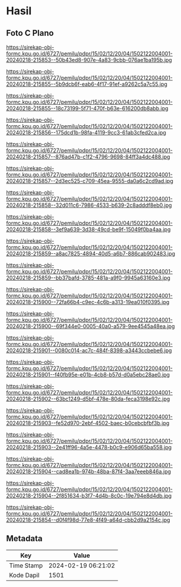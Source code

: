 # Hasil

## Foto C Plano

https://sirekap-obj-formc.kpu.go.id/6727/pemilu/pdpr/15/02/12/20/04/1502122004001-20240218-215853--50b43ed8-907e-4a83-9cbb-076ae1ba195b.jpg

https://sirekap-obj-formc.kpu.go.id/6727/pemilu/pdpr/15/02/12/20/04/1502122004001-20240218-215855--5b9dcb6f-eab6-4f17-91ef-a9262c5a7c55.jpg

https://sirekap-obj-formc.kpu.go.id/6727/pemilu/pdpr/15/02/12/20/04/1502122004001-20240218-215855--18c73199-5f71-470f-b63e-616200db8abb.jpg

https://sirekap-obj-formc.kpu.go.id/6727/pemilu/pdpr/15/02/12/20/04/1502122004001-20240218-215856--175dcd1b-98fa-4119-9cc3-61ab3cfed2ca.jpg

https://sirekap-obj-formc.kpu.go.id/6727/pemilu/pdpr/15/02/12/20/04/1502122004001-20240218-215857--876ad47b-c1f2-4796-9698-84ff3a4dc488.jpg

https://sirekap-obj-formc.kpu.go.id/6727/pemilu/pdpr/15/02/12/20/04/1502122004001-20240218-215857--2d3ec525-c709-45ea-9555-da0a6c2cd9ad.jpg

https://sirekap-obj-formc.kpu.go.id/6727/pemilu/pdpr/15/02/12/20/04/1502122004001-20240218-215858--32d011c6-7986-4533-b639-2c8adddf8eb0.jpg

https://sirekap-obj-formc.kpu.go.id/6727/pemilu/pdpr/15/02/12/20/04/1502122004001-20240218-215858--3ef9a639-3d38-49cd-be9f-15049f0ba4aa.jpg

https://sirekap-obj-formc.kpu.go.id/6727/pemilu/pdpr/15/02/12/20/04/1502122004001-20240218-215859--a8ac7825-4894-40d5-a6b7-886cab902483.jpg

https://sirekap-obj-formc.kpu.go.id/6727/pemilu/pdpr/15/02/12/20/04/1502122004001-20240218-215859--bb37bafd-3785-481a-a9f0-9945a63160e3.jpg

https://sirekap-obj-formc.kpu.go.id/6727/pemilu/pdpr/15/02/12/20/04/1502122004001-20240218-215900--72fa66b4-c9ec-4c6b-a313-19ea010f0395.jpg

https://sirekap-obj-formc.kpu.go.id/6727/pemilu/pdpr/15/02/12/20/04/1502122004001-20240218-215900--69f344e0-0005-40a0-a579-9ee4545a48ea.jpg

https://sirekap-obj-formc.kpu.go.id/6727/pemilu/pdpr/15/02/12/20/04/1502122004001-20240218-215901--0080c014-ac7c-484f-8398-a3443ccbebe6.jpg

https://sirekap-obj-formc.kpu.go.id/6727/pemilu/pdpr/15/02/12/20/04/1502122004001-20240218-215901--f40fb95e-e01b-4cb8-b57d-d0a5ebc28ae0.jpg

https://sirekap-obj-formc.kpu.go.id/6727/pemilu/pdpr/15/02/12/20/04/1502122004001-20240218-215902--63bc1249-d5bf-478e-80da-feca3198e92c.jpg

https://sirekap-obj-formc.kpu.go.id/6727/pemilu/pdpr/15/02/12/20/04/1502122004001-20240218-215903--fe52d970-2ebf-4502-baec-b0cebcbfbf3b.jpg

https://sirekap-obj-formc.kpu.go.id/6727/pemilu/pdpr/15/02/12/20/04/1502122004001-20240218-215903--2e41ff96-4a5e-4478-b0c9-e906d65ba558.jpg

https://sirekap-obj-formc.kpu.go.id/6727/pemilu/pdpr/15/02/12/20/04/1502122004001-20240218-215904--cad8ea1b-974b-48ba-87f4-3aa7eeeb846a.jpg

https://sirekap-obj-formc.kpu.go.id/6727/pemilu/pdpr/15/02/12/20/04/1502122004001-20240218-215904--2f851634-b3f7-4d4b-8c0c-19e794e8d4db.jpg

https://sirekap-obj-formc.kpu.go.id/6727/pemilu/pdpr/15/02/12/20/04/1502122004001-20240218-215854--d0f4f98d-77e8-4f49-a64d-cbb2d9a2154c.jpg


## Metadata

| Key        | Value               |
| ---------- | ------------------- |
| Time Stamp | 2024-02-19 06:21:02 |
| Kode Dapil | 1501                |



